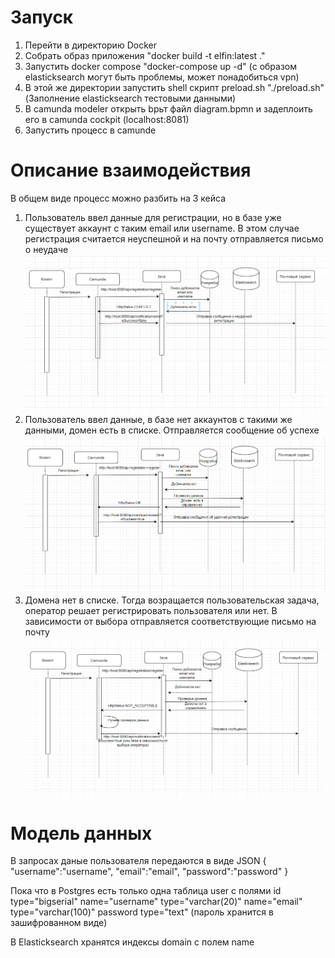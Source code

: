 # Запуск
1) Перейти в директорию Docker
2) Собрать образ приложения "docker build -t elfin:latest ."
3) Запустить docker compose "docker-compose up -d" (с образом elasticksearch могут быть проблемы, может понадобиться vpn)
4) В этой же директории запустить shell скрипт preload.sh "./preload.sh" (Заполнение elasticksearch тестовыми данными)
5) В camunda modeler открыть bpьт файл diagram.bpmn и задеплоить его в camunda cockpit (localhost:8081) 
6) Запустить процесс в camunde

# Описание взаимодействия
В общем виде процесс можно разбить на 3 кейса 
1) Пользователь ввел данные для регистрации, но в базе уже существует аккаунт с таким email или username. В этом случае регистрация считается неуспешной и на почту отправляется письмо о неудаче
![alt text](https://github.com/CompeCompe/elfin/blob/master/conflict.png)
2) Пользователь ввел данные, в базе нет аккаунтов с такими же данными, домен есть в списке. Отправляется сообщение об успехе
![alt text](https://github.com/CompeCompe/elfin/blob/master/success.png)
3) Домена нет в списке. Тогда возращается пользовательская задача, оператор решает регистрировать пользователя или нет. В зависимости от выбора отправляется соответствующие письмо на почту
![alt text](https://github.com/CompeCompe/elfin/blob/master/manual_checking.png)


# Модель данных
В запросах даные пользователя передаются в виде JSON 
{
	"username":"username",
	"email":"email",
	"password":"password"
}

Пока что в Postgres есть только одна таблица user с полями 
id type="bigserial"
name="username" type="varchar(20)"
name="email" type="varchar(100)"
password type="text" (пароль хранится в зашифрованном виде)

В Elasticksearch хранятся индексы domain с полем name
